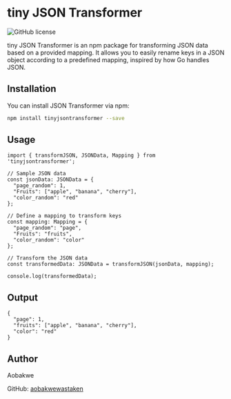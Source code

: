 # tiny JSON Transformer

![GitHub license](https://img.shields.io/badge/license-MIT-blue.svg)

tiny JSON Transformer is an npm package for transforming JSON data based on a provided mapping. It allows you to easily rename keys in a JSON object according to a predefined mapping, inspired by how Go handles JSON.

## Installation

You can install JSON Transformer via npm:

```bash
npm install tinyjsontransformer --save
```

## Usage

```
import { transformJSON, JSONData, Mapping } from 'tinyjsontransformer';

// Sample JSON data
const jsonData: JSONData = {
  "page_random": 1,
  "Fruits": ["apple", "banana", "cherry"],
  "color_random": "red"
};

// Define a mapping to transform keys
const mapping: Mapping = {
  "page_random": "page",
  "Fruits": "fruits",
  "color_random": "color"
};

// Transform the JSON data
const transformedData: JSONData = transformJSON(jsonData, mapping);

console.log(transformedData);
```

## Output

```
{
  "page": 1,
  "fruits": ["apple", "banana", "cherry"],
  "color": "red"
}
```

## Author

Aobakwe

GitHub: [aobakwewastaken](https://github.com/aobakwewastaken)
